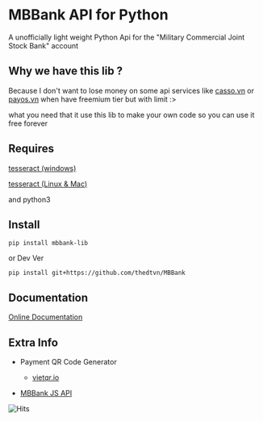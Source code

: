 # MBBank API for Python
A unofficially light weight Python Api for the "Military Commercial Joint Stock Bank" account

## Why we  have this lib ?

Because I don't want to lose money on some api services like [casso.vn](https://casso.vn/) or [payos.vn](https://payos.vn/)
when have freemium tier but with limit :>

what you need  that it use this lib to make your own code so you can use it free forever

## Requires
   [tesseract (windows)](https://github.com/UB-Mannheim/tesseract/wiki)
    
   [tesseract (Linux & Mac)](https://github.com/tesseract-ocr/tessdoc/blob/main/Installation.md)

   and python3
 
## Install
    pip install mbbank-lib
   or Dev Ver
   
    pip install git+https://github.com/thedtvn/MBBank

## Documentation

[Online Documentation](http://mbbank.rtfd.io/)

## Extra Info
- Payment QR Code Generator
  - [vietqr.io](https://vietqr.io/)

- [MBBank JS API](https://github.com/CookieGMVN/MBBank)

![Hits](https://hits.seeyoufarm.com/api/count/incr/badge.svg?url=https%3A%2F%2Fgithub.com%2Fthedtvn%2FMBBank&count_bg=%2379C83D&title_bg=%23555555&icon=python.svg&icon_color=%23E7E7E7&title=Views+Counter&edge_flat=false)
